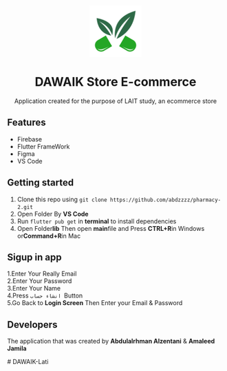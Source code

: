 <h1 align="center">
<br>
  <img src="assets/GreenLogo.png" alt="DAWAIK" width="120">
<br>
<br>
DAWAIK Store E-commerce
</h1>

<p align="center">
Application created for the purpose of LAIT study, an ecommerce store
</p>





## Features
- Firebase
- Flutter FrameWork
- Figma
- VS Code

## Getting started

1. Clone this repo using `git clone https://github.com/abdzzzz/pharmacy-2.git`
2. Open Folder By **VS Code**<br />
3. Run `flutter pub get` in **terminal** to install dependencies<br />
4. Open Folder**lib** Then open **main**file and Press **CTRL+R**in Windows or**Command+R**in Mac

## Sigup in app
1.Enter Your Really Email<br />
2.Enter Your Password<br />
3.Enter Your Name<br />
4.Press `انشاء حساب `Button<br />
5.Go Back to **Login Screen** Then Enter your Email & Password<br />

## Developers
The application that was created by **Abdulalrhman Alzentani**  &  **Amaleed Jamila**

















#   D A W A I K - L a t i 
 
 